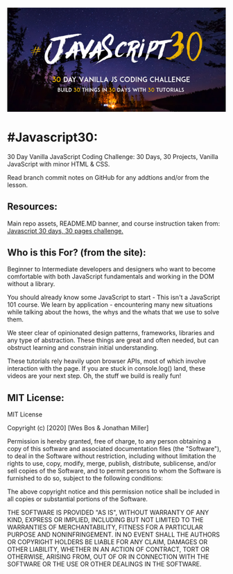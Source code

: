 ![header image](/images/readmeBanner.jpg "JavaScript 30 Challenge")

# #Javascript30:
30 Day Vanilla JavaScript Coding Challenge: 30 Days, 30 Projects, Vanilla JavaScript with minor HTML & CSS.

Read branch commit notes on GitHub for any addtions and/or from the lesson.

## Resources:
Main repo assets, README.MD banner, and course instruction taken from: [Javascript 30 days, 30 pages challenge.](https://javascript30.com/ 'JavaScript30.com')

## Who is this For? (from the site):
Beginner to Intermediate developers and designers who want to become comfortable with both JavaScript fundamentals and working in the DOM without a library.

You should already know some JavaScript to start - This isn't a JavaScript 101 course. We learn by application - encountering many new situations while talking about the hows, the whys and the whats that we use to solve them.

We steer clear of opinionated design patterns, frameworks, libraries and any type of abstraction. These things are great and often needed, but can obstruct learning and constrain initial understanding.

These tutorials rely heavily upon browser APIs, most of which involve interaction with the page. If you are stuck in console.log() land, these videos are your next step. Oh, the stuff we build is really fun!

## MIT License:
MIT License

Copyright (c) [2020] [Wes Bos & Jonathan Miller]

Permission is hereby granted, free of charge, to any person obtaining a copy
of this software and associated documentation files (the "Software"), to deal
in the Software without restriction, including without limitation the rights
to use, copy, modify, merge, publish, distribute, sublicense, and/or sell
copies of the Software, and to permit persons to whom the Software is
furnished to do so, subject to the following conditions:

The above copyright notice and this permission notice shall be included in all
copies or substantial portions of the Software.

THE SOFTWARE IS PROVIDED "AS IS", WITHOUT WARRANTY OF ANY KIND, EXPRESS OR
IMPLIED, INCLUDING BUT NOT LIMITED TO THE WARRANTIES OF MERCHANTABILITY,
FITNESS FOR A PARTICULAR PURPOSE AND NONINFRINGEMENT. IN NO EVENT SHALL THE
AUTHORS OR COPYRIGHT HOLDERS BE LIABLE FOR ANY CLAIM, DAMAGES OR OTHER
LIABILITY, WHETHER IN AN ACTION OF CONTRACT, TORT OR OTHERWISE, ARISING FROM,
OUT OF OR IN CONNECTION WITH THE SOFTWARE OR THE USE OR OTHER DEALINGS IN THE
SOFTWARE.

